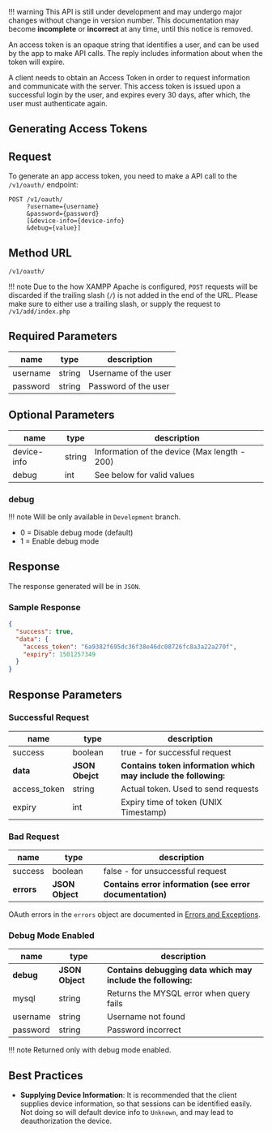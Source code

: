 !!! warning
    This API is still under development and may undergo major changes without change in version number. This documentation may become **incomplete** or **incorrect** at any time, until this notice is removed.  

An access token is an opaque string that identifies a user, and can be used by the app to make API calls. The reply includes information about when the token will expire.  

A client needs to obtain an Access Token in order to request information and communicate with the server. This access token is issued upon a successful login by the user, and expires every 30 days, after which, the user must authenticate again.  

## Generating Access Tokens
## Request

To generate an app access token, you need to make a API call to the `/v1/oauth/` endpoint:  
```
POST /v1/oauth/
     ?username={username}
     &password={password}
     [&device-info={device-info}
     &debug={value}]
```  

## Method URL
`/v1/oauth/` 

!!! note
    Due to the how XAMPP Apache is configured, `POST` requests will be discarded if the trailing slash (`/`) is not added in the end of the URL. Please make sure to either use a trailing slash, or supply the request to `/v1/add/index.php`

## Required Parameters  
name | type | description
---- | ---- | -----------
username | string | Username of the user
password | string | Password of the user


## Optional Parameters  
name | type | description
---- | ---- | -----------
device-info | string | Information of the device (Max length - 200)
debug | int | See below for valid values

### debug
!!! note
    Will be only available in `Development` branch.

- 0 = Disable debug mode (default)
- 1 = Enable debug mode

## Response

The response generated will be in `JSON`.

### Sample Response
```json
{
  "success": true,
  "data": {
    "access_token": "6a9382f695dc36f38e46dc08726fc8a3a22a270f",
    "expiry": 1501257349
  }
}
```
## Response Parameters
### Successful Request
name | type | description
---- | ---- | -----------
success | boolean | true - for successful request
**data** | **JSON Obejct**| **Contains token information which may include the following:**
access_token | string | Actual token. Used to send requests
expiry | int | Expiry time of token (UNIX Timestamp)

### Bad Request
name | type | description
---- | ---- | -----------
success | boolean | false - for unsuccessful request
**errors** | **JSON Object** | **Contains error information (see error documentation)**

OAuth errors in the `errors` object are documented in [Errors and Exceptions](Errors-and-Exceptions.md).

### Debug Mode Enabled
name | type | description
---- | ---- | -----------
**debug** | **JSON Object** | **Contains debugging data which may include the following:**
mysql | string | Returns the MYSQL error when query fails
username | string | Username not found
password | string | Password incorrect

!!! note
    Returned only with debug mode enabled.

## Best Practices

* **Supplying Device Information**: It is recommended that the client supplies device information, so that sessions can be identified easily. Not doing so will default device info to `Unknown`, and may lead to deauthorization the device.